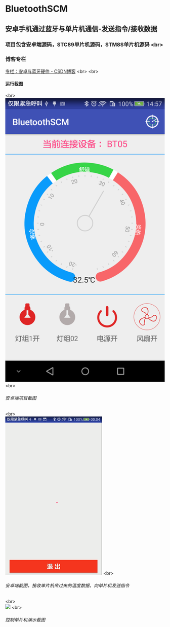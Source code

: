 # BluetoothSCM
安卓手机通过蓝牙与单片机通信-发送指令/接收数据  
------------------------------------------
### 项目包含安卓端源码，STC89单片机源码，STM8S单片机源码 \<br>                                             
### 博客专栏
  [专栏：安卓与蓝牙硬件 - CSDN博客](https://blog.csdn.net/column/details/25558.html)
\<br> 
\<br> 
#### 运行截图  
\<br>
![](https://github.com/1989Jiangtao/BluetoothSCM/blob/master/screenshots/device-2018-09-15-145745.png) 
\<br>
###### 安卓端项目截图
\<br>       
![](https://github.com/1989Jiangtao/BluetoothSCM/blob/master/screenshots/%E8%93%9D%E7%89%99cjt.gif)
\<br>
###### 安卓端截图，接收单片机传过来的温度数据，向单片机发送指令
\<br>      
![](https://github.com/1989Jiangtao/BluetoothSCM/blob/master/screenshots/%E8%93%9D%E7%89%99%E5%8D%95%E7%89%87%E6%9C%BA%E6%8E%A7%E5%88%B6LED.gif)
\<br>
###### 控制单片机演示截图
